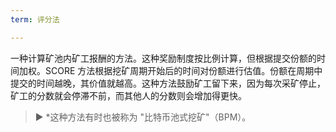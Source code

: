```yaml
---
term: 评分法

---
```

一种计算矿池内矿工报酬的方法。这种奖励制度按比例计算，但根据提交份额的时间加权。SCORE 方法根据挖矿周期开始后的时间对份额进行估值。份额在周期中提交的时间越晚，其价值就越高。这种方法鼓励矿工留下来，因为每次采矿停止，矿工的分数就会停滞不前，而其他人的分数则会增加得更快。

> ► *这种方法有时也被称为 "比特币池式挖矿"（BPM）。